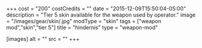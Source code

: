 +++
cost = "200"
costCredits = ""
date = "2015-12-09T15:50:04-05:00"
description = "Tier 5 skin available for the weapon used by operator."
image = "/images/gear/skin/.jpg"
modType = "skin"
tags = ["weapon mod","skin","tier 5"]
title = "hindernis"
type = "weapon-mod"

[images]
  alt = ""
  src = ""
+++
